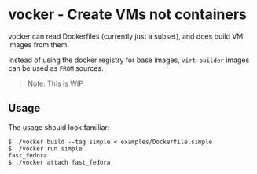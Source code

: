 vocker - Create VMs not containers
==================================

vocker can read Dockerfiles (currently just a subset), and does
build VM images from them.

Instead of using the docker registry for base images, `virt-builder`
images can be used as `FROM` sources.


> Note: This is WIP


Usage
-----

The usage should look familiar:

    $ ./vocker build --tag simple < examples/Dockerfile.simple
    $ ./vocker run simple
    fast_fedora
    $ ./vocker attach fast_fedora
